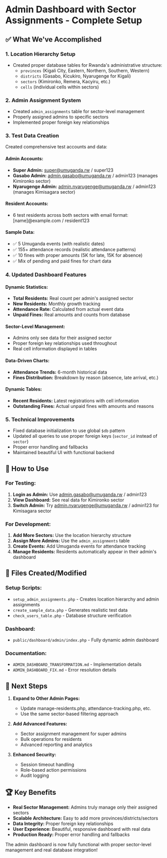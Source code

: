 # Admin Dashboard with Sector Assignments - Complete Setup

## ✅ What We've Accomplished

### 1. **Location Hierarchy Setup**

- Created proper database tables for Rwanda's administrative structure:
  - `provinces` (Kigali City, Eastern, Northern, Southern, Western)
  - `districts` (Gasabo, Kicukiro, Nyarugenge for Kigali)
  - `sectors` (Kimironko, Remera, Kacyiru, etc.)
  - `cells` (individual cells within sectors)

### 2. **Admin Assignment System**

- Created `admin_assignments` table for sector-level management
- Properly assigned admins to specific sectors
- Implemented proper foreign key relationships

### 3. **Test Data Creation**

Created comprehensive test accounts and data:

#### **Admin Accounts:**

- **Super Admin:** super@umuganda.rw / super123
- **Gasabo Admin:** admin.gasabo@umuganda.rw / admin123 (manages Kimironko sector)
- **Nyarugenge Admin:** admin.nyarugenge@umuganda.rw / admin123 (manages Kimisagara sector)

#### **Resident Accounts:**

- 6 test residents across both sectors with email format: [name]@example.com / resident123

#### **Sample Data:**

- ✅ 5 Umuganda events (with realistic dates)
- ✅ 155+ attendance records (realistic attendance patterns)
- ✅ 10 fines with proper amounts (5K for late, 15K for absence)
- ✅ Mix of pending and paid fines for chart data

### 4. **Updated Dashboard Features**

#### **Dynamic Statistics:**

- **Total Residents:** Real count per admin's assigned sector
- **New Residents:** Monthly growth tracking
- **Attendance Rate:** Calculated from actual event data
- **Unpaid Fines:** Real amounts and counts from database

#### **Sector-Level Management:**

- Admins only see data for their assigned sector
- Proper foreign key relationships used throughout
- Real cell information displayed in tables

#### **Data-Driven Charts:**

- **Attendance Trends:** 6-month historical data
- **Fines Distribution:** Breakdown by reason (absence, late arrival, etc.)

#### **Dynamic Tables:**

- **Recent Residents:** Latest registrations with cell information
- **Outstanding Fines:** Actual unpaid fines with amounts and reasons

### 5. **Technical Improvements**

- Fixed database initialization to use global `$db` pattern
- Updated all queries to use proper foreign keys (`sector_id` instead of `sector`)
- Proper error handling and fallbacks
- Maintained beautiful UI with functional backend

## 🚀 How to Use

### **For Testing:**

1. **Login as Admin:** Use admin.gasabo@umuganda.rw / admin123
2. **View Dashboard:** See real data for Kimironko sector
3. **Switch Admin:** Try admin.nyarugenge@umuganda.rw / admin123 for Kimisagara sector

### **For Development:**

1. **Add More Sectors:** Use the location hierarchy structure
2. **Assign More Admins:** Use the `admin_assignments` table
3. **Create Events:** Add Umuganda events for attendance tracking
4. **Manage Residents:** Residents automatically appear in their admin's dashboard

## 📁 Files Created/Modified

### **Setup Scripts:**

- `setup_admin_assignments.php` - Creates location hierarchy and admin assignments
- `create_sample_data.php` - Generates realistic test data
- `check_users_table.php` - Database structure verification

### **Dashboard:**

- `public/dashboard/admin/index.php` - Fully dynamic admin dashboard

### **Documentation:**

- `ADMIN_DASHBOARD_TRANSFORMATION.md` - Implementation details
- `ADMIN_DASHBOARD_FIX.md` - Error resolution details

## 🎯 Next Steps

1. **Expand to Other Admin Pages:**

   - Update manage-residents.php, attendance-tracking.php, etc.
   - Use the same sector-based filtering approach

2. **Add Advanced Features:**

   - Sector assignment management for super admins
   - Bulk operations for residents
   - Advanced reporting and analytics

3. **Enhanced Security:**
   - Session timeout handling
   - Role-based action permissions
   - Audit logging

## 🏆 Key Benefits

- **Real Sector Management:** Admins truly manage only their assigned sectors
- **Scalable Architecture:** Easy to add more provinces/districts/sectors
- **Data Integrity:** Proper foreign key relationships
- **User Experience:** Beautiful, responsive dashboard with real data
- **Production Ready:** Proper error handling and fallbacks

The admin dashboard is now fully functional with proper sector-level management and real database integration!
